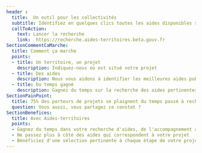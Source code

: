 ```yaml
---
header :
  title:  Un outil pour les collectivités
  subtitle: Identifiez en quelques clics toutes les aides disponibles sur votre territoire pour vos projets d'aménagement durable
  callToAction: 
    text: Lancer la recherche
    link:  https://recherche.aides-territoires.beta.gouv.fr
SectionCommentCaMarche:
  title: Comment ça marche
  points:
  - title: Un territoire, un projet
    description: Indiquez-nous où est situé votre projet
  - title: Des aides
    description: Nous vous aidons à identifier les meilleures aides publiques mobilisables
  - title: Du temps gagné
    description: Gagnez du temps sur la recherche des aides pertinentes, au profit de votre projet
SectionPainPoint: 
  title: 75% des porteurs de projets se plaignent du temps passé à rechercher les aides publiques disponibles et pertinentes pour leurs projets
  question: Vous aussi, vous partagez ce constat ?
SectionBenefices: 
  title: Avec Aides-territoires
  points:
  - Gagnez du temps dans votre recherche d'aides, de l'accompagnement au financement
  - Ne passez plus à côté des aides qui correspondent à votre projet
  - Bénéficiez d'une sélection pertinente à chaque étape de votre projet
---
```

